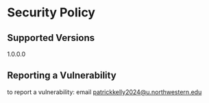 # Security Policy

## Supported Versions

1.0.0.0

## Reporting a Vulnerability

to report a vulnerability: email patrickkelly2024@u.northwestern.edu


